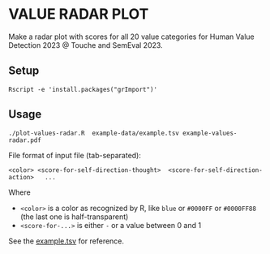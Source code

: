 VALUE RADAR PLOT
================
Make a radar plot with scores for all 20 value categories for Human Value Detection 2023 @ Touche and SemEval 2023.

Setup
-----
```
Rscript -e 'install.packages("grImport")'
```

Usage
-----
```
./plot-values-radar.R  example-data/example.tsv example-values-radar.pdf
```

File format of input file (tab-separated):
```
<color>	<score-for-self-direction-thought>	<score-for-self-direction-action>	...
```
Where
- `<color>` is a color as recognized by R, like `blue` or `#0000FF` or `#0000FF88` (the last one is half-transparent)
- `<score-for-...>` is either `-` or a value between 0 and 1

See the [example.tsv](example-data/example.tsv) for reference.

